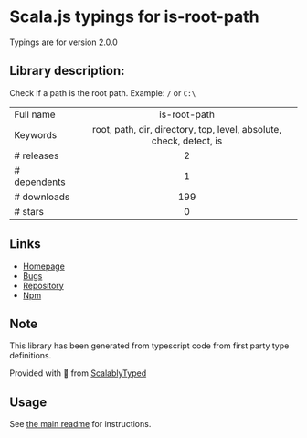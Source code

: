 
# Scala.js typings for is-root-path

Typings are for version 2.0.0

## Library description:
Check if a path is the root path. Example: `/` or `C:\`

|                    |                 |
| ------------------ | :-------------: |
| Full name          | is-root-path |
| Keywords           | root, path, dir, directory, top, level, absolute, check, detect, is |
| # releases         | 2 |
| # dependents       | 1 |
| # downloads        | 199 |
| # stars            | 0 |

## Links
- [Homepage](https://github.com/sindresorhus/is-root-path#readme)
- [Bugs](https://github.com/sindresorhus/is-root-path/issues)
- [Repository](https://github.com/sindresorhus/is-root-path)
- [Npm](https://www.npmjs.com/package/is-root-path)
    


## Note
This library has been generated from typescript code from first party type definitions.

Provided with :purple_heart: from [ScalablyTyped](https://github.com/oyvindberg/ScalablyTyped)

## Usage
See [the main readme](../../readme.md) for instructions.



